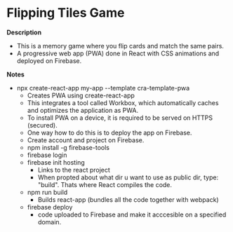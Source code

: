 # Flipping Tiles Game

**Description**
* This is a memory game where you flip cards and match the same pairs.
* A progressive web app (PWA) done in React with CSS animations and deployed on Firebase.

**Notes**
* npx create-react-app my-app --template cra-template-pwa 
    * Creates PWA using create-react-app
    * This integrates a tool called Workbox, which automatically caches and optimizes the application as PWA.
    * To install PWA on a device, it is required to be served on HTTPS (secured).
    * One way how to do this is to deploy the app on Firebase.
    * Create account and project on Firebase.
    * npm install -g firebase-tools
    * firebase login
    * firebase init hosting
        * Links to the react project
        * When propted about what dir u want to use as public dir, type: "build". Thats where React compiles the code.
    * npm run build
        * Builds react-app (bundles all the code together with webpack)
    * firebase deploy
        * code uploaded to Firebase and make it acccesible on a specified domain.